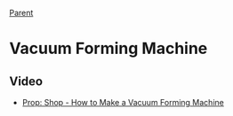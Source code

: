 [Parent](../Readme.md)

# Vacuum Forming Machine

## Video

- [Prop: Shop - How to Make a Vacuum Forming Machine](https://www.youtube.com/watch?v=Gx66mS7U2vY)
